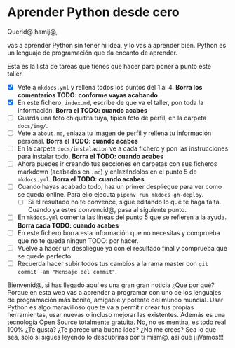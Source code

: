 # Aprender Python desde cero

Querid@ hamij@,

vas a aprender Python sin tener ni idea, y lo vas a aprender bien. Python es un lenguaje de programación que da encanto de aprender.

Esta es la lista de tareas que tienes que hacer para poner a punto este taller.

* [X] Vete a `mkdocs.yml` y rellena todos los puntos del 1 al 4. **Borra los comentarios TODO: conforme vayas acabando**
* [X] En este fichero, `index.md`, escribe de que va el taller, pon toda la información. **Borra el TODO: cuando acabes**
* [ ] Guarda una foto chiquitita tuya, típica foto de perfil, en la carpeta `docs/img/`.
* [ ] Vete a `about.md`, enlaza tu imagen de perfil y rellena tu información personal. **Borra el TODO: cuando acabes**
* [ ] En la carpeta `docs/instalacion` ve a cada fichero y pon las instrucciones para instalar todo. **Borra el TODO: cuando acabes**
* [ ] Ahora puedes ir creando tus secciones en carpetas con sus ficheros markdown (acabados en `.md`) y enlazándolos en el punto 5 de `mkdocs.yml`. **Borra el TODO: cuando acabes**
* [ ] Cuando hayas acabado todo, haz un primer despliegue para ver como se queda online. Para ello ejecuta `pipenv run mkdocs gh-deploy`.
    * [ ] Si el resultado no te convence, sigue editando lo que te haga falta. Cuando ya estes convencid@, pasa al siguiente punto.
* [ ] En `mkdocs.yml` comenta las líneas del punto 5 que se refieren a la ayuda. **Borra cada TODO: cuando acabes**
* [ ] En este fichero borra esta información que no necesitas y comprueba que no te queda ningun TODO: por hacer.
* [ ] Vuelve a hacer un despliegue ya con el resultado final y comprueba que se quede perfecto.
* [ ] Recuerda hacer subir todos tus cambios a la rama master con `git commit -am "Mensaje del commit"`.

Bienvenid@, si has llegado aquí es una gran gran noticia ¿Que por qué? Porque en esta web vas a aprender a programar con uno de los lenguajes de programación más bonito, amigable y potente del mundo mundial. Usar Python es algo maravilloso que te va a permitir crear tus propias herramientas, usar nuevas o incluso mejorar las existentes. Además es una tecnología Open Source totalmente gratuita. No, no es mentira, es todo real 100% ¿Te gusta? ¿Te parece una buena idea? ¿No me crees? Sea lo que sea, solo si sigues leyendo lo descubrirás por ti mism@, así que ¡¡¡Vamos!!!

